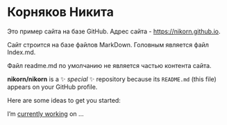 # Корняков Никита

Это пример сайта на базе GitHub. Адрес сайта - https://nikorn.github.io.

Сайт строится на базе файлов MarkDown. Головным является файл Index.md.

Файл readme.md по умолчанию не является частью контента сайта.

**nikorn/nikorn** is a ✨ _special_ ✨ repository because its `README.md` (this file) appears on your GitHub profile.

Here are some ideas to get you started:

I’m [currently working](nikorn/second.md) on ...

